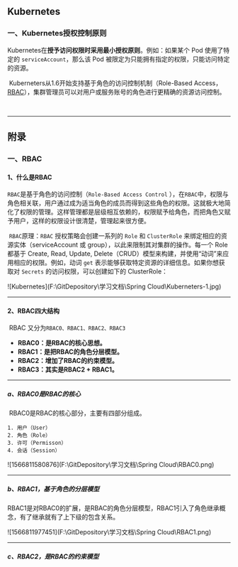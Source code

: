 ## Kubernetes

### 一、Kubernetes授权控制原则

​		Kubernetes在**授予访问权限时采用最小授权原则**。例如：如果某个 Pod 使用了特定的 `serviceAccount`，那么该 Pod 被限定为只能拥有指定的权限，只能访问特定的资源。

​		Kuberneters从1.6开始支持基于角色的访问控制机制（Role-Based Access，<a href="#一、RBAC">RBAC</a>），集群管理员可以对用户或服务账号的角色进行更精确的资源访问控制。

​		



---

## 附录

### 一、RBAC

#### 1、什么是RBAC

​		`RBAC`是基于角色的访问控制（`Role-Based Access Control` ），在`RBAC`中，权限与角色相关联，用户通过成为适当角色的成员而得到这些角色的权限。这就极大地简化了权限的管理。这样管理都是层级相互依赖的，权限赋予给角色，而把角色又赋予用户，这样的权限设计很清楚，管理起来很方便。

​		`RBAC`原理：`RBAC` 授权策略会创建一系列的 `Role` 和 `ClusterRole` 来绑定相应的资源实体（serviceAccount 或 group），以此来限制其对集群的操作。每一个 Role 都基于 Create, Read, Update, Delete（CRUD）模型来构建，并使用“动词”来应用相应的权限。例如，动词 `get` 表示能够获取特定资源的详细信息。如果你想获取对 `Secrets` 的访问权限，可以创建如下的 ClusterRole：

![Kubernetes](F:\GitDepository\学习文档\Spring Cloud\Kuberneters-1.jpg)

---

#### 2、RBAC四大结构

​		RBAC 又分为`RBAC0、RBAC1、RBAC2、RBAC3`

- **RBAC0：是RBAC的核心思想。**
- **RBAC1：是把RBAC的角色分层模型。**
- **RBAC2：增加了RBAC的约束模型。**
- **RBAC3：其实是RBAC2 + RBAC1。**

---

##### a、RBAC0是RBAC的核心

​	RBAC0是RBAC的核心部分，主要有四部分组成。

	1. 用户（User）
 	2. 角色（Role）
 	3. 许可（Permisson）
 	4. 会话（Session）

![1566811580876](F:\GitDepository\学习文档\Spring Cloud\RBAC0.png)

---

##### b、RBAC1，基于角色的分层模型

​	RBAC1是对RBAC0的扩展，是RBAC的角色分层模型，RBAC1引入了角色继承概念，有了继承就有了上下级的包含关系。

![1566811977451](F:\GitDepository\学习文档\Spring Cloud\RBAC1.png)

---

##### c、RBAC2，是RBAC的约束模型

